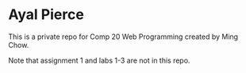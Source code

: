 # Ayal Pierce

This is a private repo for Comp 20 Web Programming created by Ming Chow.


Note that assignment 1 and labs 1-3 are not in this repo.

